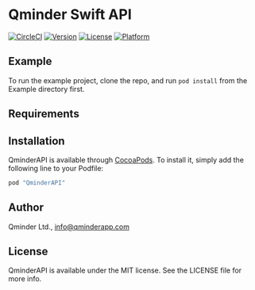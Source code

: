 # Qminder Swift API

[![CircleCI](https://circleci.com/gh/Qminder/swift-api.svg?style=svg)](https://circleci.com/gh/Qminder/swift-api)
[![Version](https://img.shields.io/cocoapods/v/QminderAPI.svg?style=flat)](http://cocoapods.org/pods/QminderAPI)
[![License](https://img.shields.io/cocoapods/l/QminderAPI.svg?style=flat)](http://cocoapods.org/pods/QminderAPI)
[![Platform](https://img.shields.io/cocoapods/p/QminderAPI.svg?style=flat)](http://cocoapods.org/pods/QminderAPI)

## Example

To run the example project, clone the repo, and run `pod install` from the Example directory first.

## Requirements

## Installation

QminderAPI is available through [CocoaPods](http://cocoapods.org). To install
it, simply add the following line to your Podfile:

```ruby
pod "QminderAPI"
```

## Author

Qminder Ltd., info@qminderapp.com

## License

QminderAPI is available under the MIT license. See the LICENSE file for more info.
